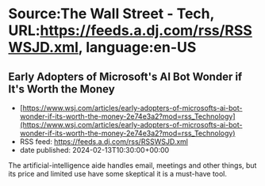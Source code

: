 # Source:The Wall Street - Tech, URL:https://feeds.a.dj.com/rss/RSSWSJD.xml, language:en-US

## Early Adopters of Microsoft's AI Bot Wonder if It's Worth the Money
 - [https://www.wsj.com/articles/early-adopters-of-microsofts-ai-bot-wonder-if-its-worth-the-money-2e74e3a2?mod=rss_Technology](https://www.wsj.com/articles/early-adopters-of-microsofts-ai-bot-wonder-if-its-worth-the-money-2e74e3a2?mod=rss_Technology)
 - RSS feed: https://feeds.a.dj.com/rss/RSSWSJD.xml
 - date published: 2024-02-13T10:30:00+00:00

The artificial-intelligence aide handles email, meetings and other things, but its price and limited use have some skeptical it is a must-have tool.

